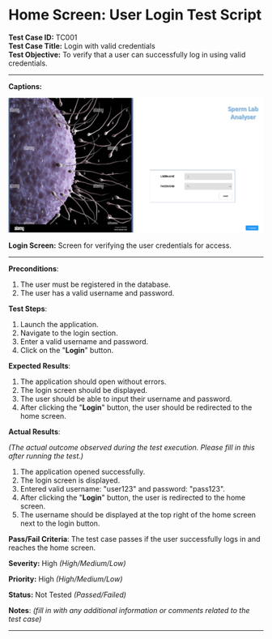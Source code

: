 # Home Screen: User Login Test Script

**Test Case ID:** TC001<br>
**Test Case Title:** Login with valid credentials<br>
**Test Objective:** To verify that a user can successfully log in using valid credentials.

---

**Captions:**

![**Login Screen:** Screen for verifying the user credentials for access.](Home%20Screen%20User%20Login%20Test%20Script%20fcb4205a2daf4ba4a18475ba20af121f/Untitled.png)

**Login Screen:** Screen for verifying the user credentials for access.

---

**Preconditions**:

1. The user must be registered in the database.
2. The user has a valid username and password.

**Test Steps**:

1. Launch the application.
2. Navigate to the login section.
3. Enter a valid username and password.
4. Click on the "**Login**" button.

**Expected Results**:

1. The application should open without errors.
2. The login screen should be displayed.
3. The user should be able to input their username and password.
4. After clicking the "**Login**" button, the user should be redirected to the home screen.

**Actual Results**:

*(The actual outcome observed during the test execution. Please fill in this after running the test.)*

1. The application opened successfully.
2. The login screen is displayed.
3. Entered valid username: "user123" and password: "pass123".
4. After clicking the "**Login**" button, the user is redirected to the home screen.
5. The username should be displayed at the top right of the home screen next to the login button.

**Pass/Fail Criteria**:
The test case passes if the user successfully logs in and reaches the home screen.

**Severity:** High *(High/Medium/Low)*  

**Priority:** High *(High/Medium/Low)*  

**Status:** Not Tested *(Passed/Failed)*  

**Notes**: *(fill in with any additional information or comments related to the test case)*

---
